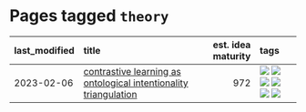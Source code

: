 # Pages tagged `theory`

|last_modified|title|est. idea maturity|tags
|:---|:---|---:|:---|
|2023-02-06|[contrastive learning as ontological intentionality triangulation](../contrastive_learning_as_ontological_intentionality_triangulation.md)|972|[![](https://img.shields.io/badge/tag-meta-32d44f)](../tags/meta.md) [![](https://img.shields.io/badge/tag-philosophy-50c04b)](../tags/philosophy.md) [![](https://img.shields.io/badge/tag-semiotics-4072a1)](../tags/semiotics.md) [![](https://img.shields.io/badge/tag-synesthesia-7c795e)](../tags/synesthesia.md) [![](https://img.shields.io/badge/tag-theory-95bed6)](../tags/theory.md) [![](https://img.shields.io/badge/tag-wip-c4fb38)](../tags/wip.md)|